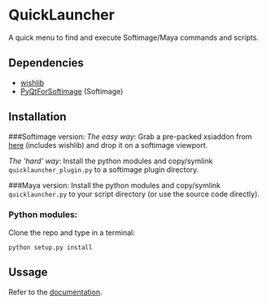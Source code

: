 QuickLauncher
=============
A quick menu to find and execute Softimage/Maya commands and scripts.

Dependencies
------------
- [wishlib](http://github.com/csaez/wishlib)
- [PyQtForSoftimage](http://github.com/caron/PyQtForSoftimage) (Softimage)

Installation
------------
###Softimage version:
*The easy way*: Grab a pre-packed xsiaddon from [here](http://goo.gl/e2WWN7)
(includes wishlib) and drop it on a softimage viewport.

*The 'hard' way*: Install the python modules and copy/symlink
`quicklauncher_plugin.py` to a softimage plugin directory.

###Maya version:
Install the python modules and copy/symlink `quicklauncher.py` to your script
directory (or use the source code directly).

### Python modules:
Clone the repo and type in a terminal:

    python setup.py install


Ussage
------
Refer to the [documentation](https://github.com/csaez/quicklauncher/wiki).